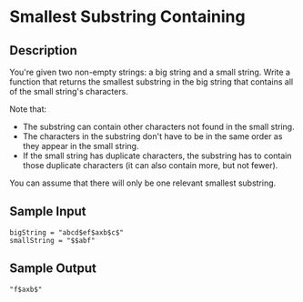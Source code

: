 # Smallest Substring Containing

## Description
You're given two non-empty strings: a big string and a small string. Write a function that returns the smallest substring in the big string that contains all of the small string's characters.

Note that:
- The substring can contain other characters not found in the small string.
- The characters in the substring don't have to be in the same order as they appear in the small string.
- If the small string has duplicate characters, the substring has to contain those duplicate characters (it can also contain more, but not fewer).

You can assume that there will only be one relevant smallest substring.

## Sample Input
```
bigString = "abcd$ef$axb$c$"
smallString = "$$abf"
```

## Sample Output
```
"f$axb$"
````